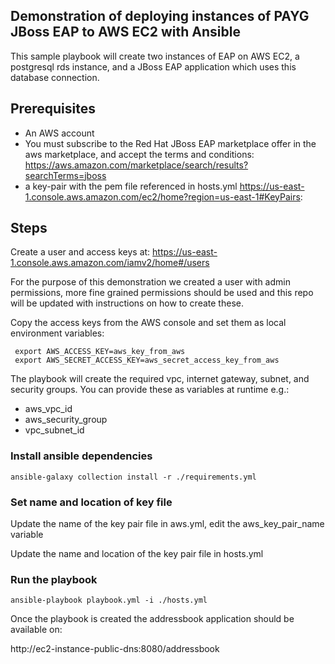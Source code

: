 ## Demonstration of deploying instances of PAYG JBoss EAP to AWS EC2 with Ansible

This sample playbook will create two instances of EAP on AWS EC2, a postgresql rds instance, and a JBoss EAP application which uses this database connection.

## Prerequisites

* An AWS account
* You must subscribe to the Red Hat JBoss EAP marketplace offer in the aws marketplace, and accept the terms and conditions: https://aws.amazon.com/marketplace/search/results?searchTerms=jboss
* a key-pair with the pem file referenced in hosts.yml https://us-east-1.console.aws.amazon.com/ec2/home?region=us-east-1#KeyPairs:



## Steps
Create a user and access keys at: https://us-east-1.console.aws.amazon.com/iamv2/home#/users 

For the purpose of this demonstration we created a user with admin permissions, more fine grained permissions should be used and this repo will be updated with instructions on how to create these.

Copy the access keys from the AWS console and set them as local environment variables:

```
 export AWS_ACCESS_KEY=aws_key_from_aws
 export AWS_SECRET_ACCESS_KEY=aws_secret_access_key_from_aws
```

The playbook will create the required vpc, internet gateway, subnet, and security groups.  You can provide these as variables at runtime e.g.:

* aws_vpc_id
* aws_security_group
* vpc_subnet_id

### Install ansible dependencies

```ansible-galaxy collection install -r ./requirements.yml```

### Set name and location of key file

Update the name of the key pair file in aws.yml, edit the aws_key_pair_name variable

Update the name and location of the key pair file in hosts.yml


### Run the playbook

```ansible-playbook playbook.yml -i ./hosts.yml```

Once the playbook is created the addressbook application should be available on:

http://ec2-instance-public-dns:8080/addressbook